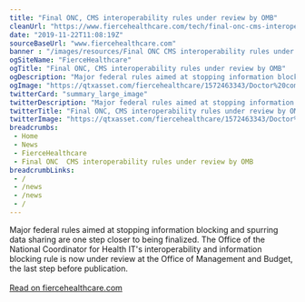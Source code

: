 ```yaml
--- 
title: "Final ONC, CMS interoperability rules under review by OMB"
cleanUrl: "https://www.fiercehealthcare.com/tech/final-onc-cms-interoperability-rules-submitted-to-office-management-and-budget-for-review"
date: "2019-11-22T11:08:19Z"
sourceBaseUrl: "www.fiercehealthcare.com"
banner : "/images/resources/Final ONC CMS interoperability rules under review by OMB.png"
ogSiteName: "FierceHealthcare"
ogTitle: "Final ONC, CMS interoperability rules under review by OMB"
ogDescription: "Major federal rules aimed at stopping information blocking and spurring data sharing are one step closer to being finalized. The Office of the National Coordinator for Health IT's interoperability and information blocking rule is now under reviewat the Office of Management and Budget, the last step before publication."
ogImage: "https://qtxasset.com/fiercehealthcare/1572463343/Doctor%20computer%20medical%20records.jpg/Doctor%20computer%20medical%20records.jpg?gFA98piUGR2pOukOc8pFxyUMtQeQYh3e"
twitterCard: "summary_large_image"
twitterDescription: "Major federal rules aimed at stopping information blocking and spurring data sharing are one step closer to being finalized. The Office of the National Coordinator for Health IT's interoperability and information blocking rule is now under reviewat the Office of Management and Budget, the last step before publication."
twitterTitle: "Final ONC, CMS interoperability rules under review by OMB"
twitterImage: "https://qtxasset.com/fiercehealthcare/1572463343/Doctor%20computer%20medical%20records.jpg/Doctor%20computer%20medical%20records.jpg?gFA98piUGR2pOukOc8pFxyUMtQeQYh3e"
breadcrumbs:
 - Home
 - News
 - FierceHealthcare
 - Final ONC  CMS interoperability rules under review by OMB
breadcrumbLinks:
 - / 
 - /news
 - /news
 - / 
---
```

Major federal rules aimed at stopping information blocking and spurring data sharing are one step closer to being finalized. The Office of the National Coordinator for Health IT's interoperability and information blocking rule is now under review at the Office of Management and Budget, the last step before publication. <br><br><a target="_blank" href=https://www.fiercehealthcare.com/tech/final-onc-cms-interoperability-rules-submitted-to-office-management-and-budget-for-review>Read on fiercehealthcare.com</a>
